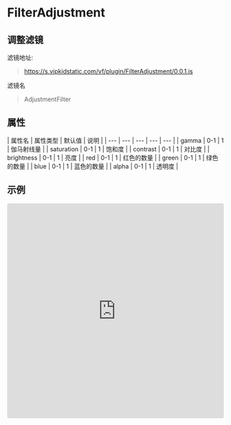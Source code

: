 # FilterAdjustment

## 调整滤镜
滤镜地址:
> https://s.vipkidstatic.com/vf/plugin/FilterAdjustment/0.0.1.js

滤镜名
> AdjustmentFilter 

## 属性

| 属性名 | 属性类型 | 默认值 | 说明 |
| --- | --- | --- | --- | --- |
| gamma | 0-1 | 1 | 伽马射线量 |
| saturation | 0-1 | 1 | 饱和度 |
| contrast | 0-1 | 1 | 对比度 |
| brightness | 0-1 | 1 | 亮度 |
| red | 0-1 | 1 | 红色的数量 |
| green | 0-1 | 1 | 绿色的数量 |
| blue | 0-1 | 1 | 蓝色的数量 |
| alpha | 0-1 | 1 | 透明度 |


## 示例

<iframe
     src="https://codesandbox.io/embed/adjustmentfilter-ph5xr?fontsize=14&hidenavigation=1&theme=dark"
     style="width:100%; height:500px; border:0; border-radius: 4px; overflow:hidden;"
     title="adjustmentfilter"
     allow="accelerometer; ambient-light-sensor; camera; encrypted-media; geolocation; gyroscope; hid; microphone; midi; payment; usb; vr"
     sandbox="allow-forms allow-modals allow-popups allow-presentation allow-same-origin allow-scripts"
   ></iframe>